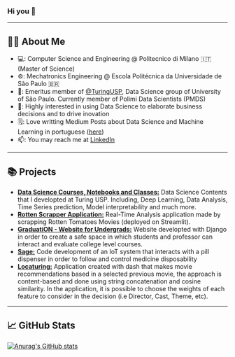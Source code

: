 ### Hi you 👋
---
## 👩‍💻 About Me
- 💻: Computer Science and Engineering @ Politecnico di Milano :it: (Master of Science)  
- ⚙️: Mechatronics Engineering @ Escola Politécnica da Universidade de São Paulo :brazil:
- 🧠: Emeritus member of [@TuringUSP](https://github.com/turing-usp), Data Science group of University of São Paulo. Currently member of Polimi Data Scientists (PMDS)
- 👥: Highly interested in using Data Science to elaborate business decisions and to drive inovation 
- 🗒️: Love writting Medium Posts about Data Science and Machine Learning in portuguese ([here](https://medium.com/@felipeazank))  
- 📫: You may reach me at [LinkedIn](https://www.linkedin.com/in/felipeazank/?locale=en_US)
---
## :books: Projects
- **[Data Science Courses, Notebooks and Classes:](https://github.com/AZANK7173/Data_Science_Contents)** Data Science Contents that I developted at Turing USP. Including, Deep Learning, Data Analysis, Time Series prediction, Model interpretability and much more. 
- **[Rotten Scrapper Application:](https://github.com/AZANK7173/Rotten_scrapping)** Real-Time Analysis application made by scrapping Rotten Tomatoes Movies (deployed on Streamlit).
- **[GraduatiON - Website for Undergrads:](https://github.com/GraduationOrganizationTeam/graduation-project)** Website developted with Django in order to create a safe space in which students and professor can interact and evaluate college level courses.
- **[Sage:](https://github.com/AZANK7173/Sage)** Code development of an IoT system that interacts with a pill dispenser in order to follow and control medicine disposability 
- **[Locaturing:](https://github.com/turing-usp/locaturing)** Application created with dash that makes movie recommendations based in a selected previous movie, the approach is content-based and done using string concatenation and cosine similarity. In the application, it is possible to choose the weights of each feature to consider in the decision (i.e Director, Cast, Theme, etc). 

---
## 📈 GitHub Stats
[![Anurag's GitHub stats](https://github-readme-stats.vercel.app/api?username=AZANK7173&theme=radical&show_icons=true)](https://github.com/anuraghazra/github-readme-stats)

<!-- [![Top Langs](https://github-readme-stats.vercel.app/api/top-langs/?username=AZANK7173&layout=compact&theme=radical)](https://github.com/anuraghazra/github-readme-stats)

<!--
**kauafillipe/kauafillipe** is a ✨ _special_ ✨ repository because its `README.md` (this file) appears on your GitHub profile.

Here are some ideas to get you started:

- 🔭 I’m currently working on ...
- 🌱 I’m currently learning ...
- 👯 I’m looking to collaborate on ...
- 🤔 I’m looking for help with ...
- 💬 Ask me about ...
- 📫 How to reach me: ...
- ⚡ Fun fact: ...
-->
